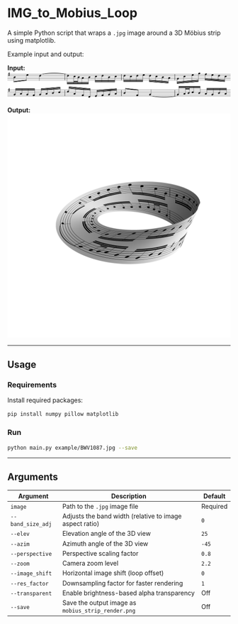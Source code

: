 # IMG_to_Mobius_Loop

A simple Python script that wraps a `.jpg` image around a 3D Möbius strip using matplotlib.

Example input and output:

**Input:**
![input](example/BWV1087.jpg)

**Output:**
![output](example/mobius_strip_render.png)

---

## Usage

### Requirements

Install required packages:

```bash
pip install numpy pillow matplotlib
```

### Run

```bash
python main.py example/BWV1087.jpg --save
```
---

## Arguments

| Argument          | Description                                             | Default  |
| ----------------- | ------------------------------------------------------- | -------- |
| `image`           | Path to the `.jpg` image file                           | Required |
| `--band_size_adj` | Adjusts the band width (relative to image aspect ratio) | `0`      |
| `--elev`          | Elevation angle of the 3D view                          | `25`     |
| `--azim`          | Azimuth angle of the 3D view                            | `-45`    |
| `--perspective`   | Perspective scaling factor                              | `0.8`    |
| `--zoom`          | Camera zoom level                                       | `2.2`    |
| `--image_shift`   | Horizontal image shift (loop offset)                    | `0`      |
| `--res_factor`    | Downsampling factor for faster rendering                | `1`      |
| `--transparent`   | Enable brightness-based alpha transparency              | Off      |
| `--save`          | Save the output image as `mobius_strip_render.png`      | Off      |

